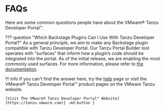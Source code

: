 # FAQs

Here are some common questions people have about the VMware® Tanzu Developer Portal™.

??? question "Which Backstage Plugins Can I Use With Tanzu Developer Portal?"
    As a general principle, we aim to make any Backstage plugin compatible with Tanzu Developer Portal. Our Tanzu Portal Builder tool operates with “surfaces” that inform how a plugin’s code should be integrated into the portal. As of the initial release, we are enabling the most commonly used surfaces. For more information, please refer to [the documentation](https://docs.vmware.com/en/VMware-Tanzu-Application-Platform/index.html).

!!! info 
    If you can't find the answer here, try the [help](./help.md) page or visit the VMware® Tanzu Developer Portal™ product pages on the VMware Tanzu website.
    
    [Visit The VMware® Tanzu Developer Portal™ Website](https://tanzu.vmware.com){ .md-button }